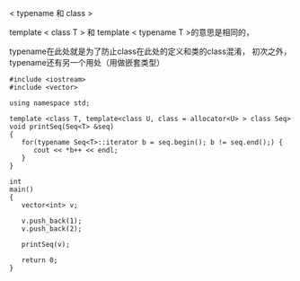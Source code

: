 < typename 和 class >

template < class T > 和 template < typename T >的意思是相同的，

typename在此处就是为了防止class在此处的定义和类的class混淆， 初次之外，typename还有另一个用处（用做嵌套类型）

    #include <iostream>
    #include <vector>

    using namespace std;

    template <class T, template<class U, class = allocator<U> > class Seq>
    void printSeq(Seq<T> &seq)
    {
	   for(typename Seq<T>::iterator b = seq.begin(); b != seq.end();) {
		  cout << *b++ << endl;	
	   }	
    }

    int
    main()
    {
	   vector<int> v;
	
	   v.push_back(1);
	   v.push_back(2);

	   printSeq(v);

	   return 0;
    }
